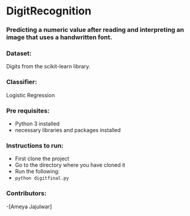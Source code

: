 # DigitRecognition


###  Predicting a numeric value after reading and interpreting an image that uses a handwritten font.

### Dataset:

Digits from the scikit-learn library.

### Classifier:

Logistic Regression

### Pre requisites: 

- Python 3 installed
- necessary libraries and packages installed

### Instructions to run:

- First clone the project
- Go to the directory where you have cloned it
- Run the following:
- ```python digitfinal.py```

### Contributors:
-[Ameya Jajulwar]

